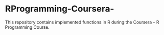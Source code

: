 # RProgramming-Coursera-
This repository contains implemented functions in R during the Coursera - R Programming Course.
